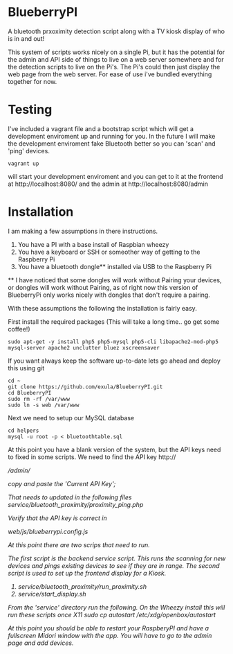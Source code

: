 BlueberryPI
==============

A bluetooth prxoximity detection script along with a TV kiosk display of who is in and out!

This system of scripts works nicely on a single Pi, but it has the potential for the admin and API side of things to live on a web server somewhere
and for the detection scripts to live on the Pi's. The Pi's could then just display the web page from the web server. For ease of use i've bundled everything together for now.


Testing
==============
I've included a vagrant file and a bootstrap script which will get a development enviroment up and running for you.
In the future I will make the development enviroment fake Bluetooth better so you can 'scan' and 'ping' devices.

    vagrant up

 will start your development enviroment and you can get to it at the frontend at http://localhost:8080/ and the admin at http://localhost:8080/admin 


Installation
=============

I am making a few assumptions in there instructions.

1. You have a PI with a base install of Raspbian wheezy
2. You have a keyboard or SSH or someother way of getting to the Raspberry Pi
3. You have a bluetooth dongle** installed via USB to the Raspberry Pi

** I have noticed that some dongles will work without Pairing your devices, or dongles will work without Pairing, as of right now this version of BlueberryPi only works nicely with dongles that don't require a pairing.

With these assumptions the following the installation is fairly easy.
 
First install the required packages (This will take a long time.. go get some coffee!)

    sudo apt-get -y install php5 php5-mysql php5-cli libapache2-mod-php5 mysql-server apache2 unclutter bluez xscreensaver


If you want always keep the software up-to-date lets go ahead and deploy this using git

	cd ~
	git clone https://github.com/exula/BlueberryPI.git
	cd BlueberryPI
	sudo rm -rf /var/www
	sudo ln -s web /var/www
	
Next we need to setup our MySQL database

    cd helpers
    mysql -u root -p < bluetoothtable.sql

At this point you have a blank version of the system, but the API keys need to fixed in some scripts.
We need to find the API key
    http://<address of your pi>/admin/

copy and paste the 'Current API Key';

That needs to updated in the following files
    service/bluetooth_proximity/proximity_ping.php

Verify that the API key is correct in

   web/js/blueberrypi.config.js
 

At this point there are two scrips that need to run.

The first script is the backend service script. This runs the scanning for new devices and pings existing devices to see if they are in range.
The second script is used to set up the frontend display for a Kiosk.

1. service/bluetooth_proximity/run_proximity.sh
2. service/start_display.sh

From the 'service' directory run the following. On the Wheezy install this will run these scripts once X11
	sudo cp autostart /etc/xdg/openbox/autostart


At this point you should be able to restart your RaspberyPI and have a fullscreen Midori window with the app.
You will have to go to the admin page and add devices.




